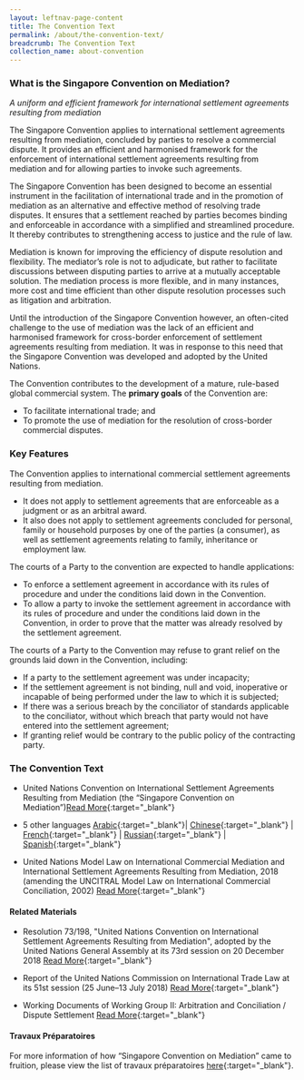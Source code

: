 ```yaml
---
layout: leftnav-page-content
title: The Convention Text
permalink: /about/the-convention-text/
breadcrumb: The Convention Text
collection_name: about-convention
---
```

### **What is the Singapore Convention on Mediation?**

*A uniform and efficient framework for international settlement agreements resulting from mediation*

The Singapore Convention applies to international settlement agreements resulting from mediation, concluded by parties to resolve a commercial dispute. It provides an efficient and harmonised framework for the enforcement of international settlement agreements resulting from mediation and for allowing parties to invoke such agreements.

The Singapore Convention has been designed to become an essential instrument in the facilitation of international trade and in the promotion of mediation as an alternative and effective method of resolving trade disputes. It ensures that a settlement reached by parties becomes binding and enforceable in accordance with a simplified and streamlined procedure. It thereby contributes to strengthening access to justice and the rule of law.

Mediation is known for improving the efficiency of dispute resolution and flexibility. The mediator’s role is not to adjudicate, but rather to facilitate discussions between disputing parties to arrive at a mutually acceptable solution. The mediation process is more flexible, and in many instances, more cost and time efficient than other dispute resolution processes such as litigation and arbitration.

Until the introduction of the Singapore Convention however, an often-cited challenge to the use of mediation was the lack of an efficient and harmonised framework for cross-border enforcement of settlement agreements resulting from mediation. It was in response to this need that the Singapore Convention was developed and adopted by the United Nations.

The Convention contributes to the development of a mature, rule-based global commercial system. The **primary goals** of the Convention are:

* To facilitate international trade; and
* To promote the use of mediation for the resolution of cross-border commercial disputes.

### **Key Features**

The Convention applies to international commercial settlement agreements resulting from mediation. 

*	It does not apply to settlement agreements that are enforceable as a judgment or as an arbitral award.
*	It also does not apply to settlement agreements concluded for personal, family or household purposes by one of the parties (a consumer), as well as settlement agreements relating to family, inheritance or employment law.

The courts of a Party to the convention are expected to handle applications:

* To enforce a settlement agreement in accordance with its rules of procedure and under the conditions laid down in the Convention.
* To allow a party to invoke the settlement agreement in accordance with its rules of procedure
and under the conditions laid down in the Convention, in order to prove that the matter was
already resolved by the settlement agreement.

The courts of a Party to the Convention may refuse to grant relief on the grounds laid down in the Convention, including:

*	If a party to the settlement agreement was under incapacity;
*	If the settlement agreement is not binding, null and void, inoperative or incapable of being performed under the law to which it is subjected;
*	If there was a serious breach by the conciliator of standards applicable to the conciliator, without which breach that party would not have entered into the settlement agreement;
*	If granting relief would be contrary to the public policy of the contracting party.

### **The Convention Text** 
* United Nations Convention on International Settlement Agreements Resulting from Mediation (the “Singapore Convention on Mediation”)[Read More](https://uncitral.un.org/sites/uncitral.un.org/files/singapore_convention_eng.pdf){:target="_blank"}


* 5 other languages
[Arabic](https://uncitral.un.org/sites/uncitral.un.org/files/media-documents/uncitral/ar/mediation_convention_a.pdf){:target="_blank"}| [Chinese](https://uncitral.un.org/sites/uncitral.un.org/files/media-documents/uncitral/zh/mediation_convention_c.pdf){:target="_blank"} | [French](https://uncitral.un.org/sites/uncitral.un.org/files/media-documents/uncitral/fr/mediation_convention_f.pdf){:target="_blank"} | [Russian](https://uncitral.un.org/sites/uncitral.un.org/files/media-documents/uncitral/ru/mediation_convention_r.pdf){:target="_blank"} | [Spanish](https://uncitral.un.org/sites/uncitral.un.org/files/media-documents/uncitral/es/mediation_convention_s.pdf){:target="_blank"}


* United Nations Model Law on International Commercial Mediation and International Settlement Agreements Resulting from Mediation, 2018 (amending the UNCITRAL Model Law on International Commercial Conciliation, 2002) [Read More](http://www.uncitral.org/pdf/english/commissionsessions/51st-session/Annex_II.pdf){:target="_blank"}

#### **Related Materials** 
* Resolution 73/198, "United Nations Convention on International Settlement Agreements Resulting from Mediation", adopted by the United Nations General Assembly at its 73rd session on 20 December 2018
[Read More](https://uncitral.un.org/sites/uncitral.un.org/files/singapore_convention_eng.pdf){:target="_blank"}

* Report of the United Nations Commission on International Trade Law at its 51st session (25 June–13 July 2018)
[Read More](https://uncitral.un.org/sites/uncitral.un.org/files/singapore_convention_eng.pdf){:target="_blank"}

* Working Documents of Working Group II: Arbitration and Conciliation / Dispute Settlement
[Read More](https://uncitral.un.org/sites/uncitral.un.org/files/singapore_convention_eng.pdf){:target="_blank"}

#### **Travaux Préparatoires** 
For more information of how “Singapore Convention on Mediation” came to fruition, please view the list of travaux préparatoires [here](https://uncitral.un.org/en/texts/mediation/conventions/international_settlement_agreements/travaux){:target="_blank"}.

